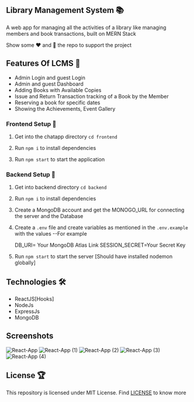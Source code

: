 ## Library Management System 📚

A web app for managing all the activities of a library like managing members and book transactions, built on MERN Stack

Show some ❤️ and 🌟 the repo to support the project


## Features Of LCMS 🚀

- Admin Login and guest Login
- Admin and guest Dashboard
- Adding Books with Available Copies
- Issue and Return Transaction tracking of a Book by the Member
- Reserving a book for specific dates
- Showing the Achievements, Event Gallery


### Frontend Setup 🍧

1. Get into the chatapp directory
   `cd frontend`

2. Run `npm i` to install dependencies

4. Run `npm start` to start the application

### Backend Setup 🍿

1. Get into backend directory `cd backend`

2. Run `npm i` to install dependencies

3. Create a MongoDB account and get the MONOGO_URL for connecting the server and the Database

4. Create a `.env` file and create variables as mentioned in the `.env.example` with the values
   --For example

   DB_URI= Your MongoDB Atlas Link
   SESSION_SECRET=Your Secret Key


5. Run `npm start` to start the server [Should have installed nodemon globally]

## Technologies 🛠

- ReactJS[Hooks]
- NodeJs
- ExpressJs
- MongoDB

## Screenshots
![React-App](https://github.com/user-attachments/assets/30491924-4a54-4eb9-acfc-b28557826b02)
![React-App (1)](https://github.com/user-attachments/assets/0c8e55ae-b1ee-448f-8cfe-9b35527b6b8b)
![React-App (2)](https://github.com/user-attachments/assets/6677688e-47a1-4506-8692-ddc1568c4e46)
![React-App (3)](https://github.com/user-attachments/assets/69cda51e-627b-4d5a-bd2f-07a8833211d3)
![React-App (4)](https://github.com/user-attachments/assets/e158da83-8c24-4138-9e82-43e0e6d967f5)


## License 🏆

This repository is licensed under MIT License. Find [LICENSE](LICENSE) to know more
